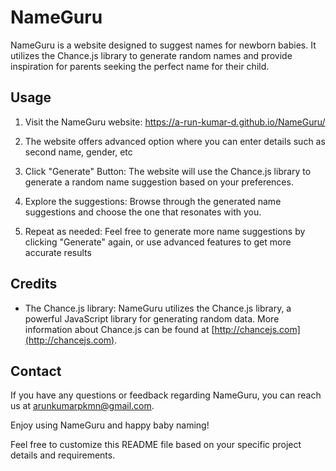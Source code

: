 # NameGuru

NameGuru is a website designed to suggest names for newborn babies. It utilizes the Chance.js library to generate random names and provide inspiration for parents seeking the perfect name for their child.

## Usage

1. Visit the NameGuru website: https://a-run-kumar-d.github.io/NameGuru/

2. The website offers advanced option where you can enter details such as second name, gender, etc 

3. Click "Generate" Button: The website will use the Chance.js library to generate a random name suggestion based on your preferences.

4. Explore the suggestions: Browse through the generated name suggestions and choose the one that resonates with you.

5. Repeat as needed: Feel free to generate more name suggestions by clicking "Generate" again, or use advanced features to get more accurate results

## Credits

- The Chance.js library: NameGuru utilizes the Chance.js library, a powerful JavaScript library for generating random data. More information about Chance.js can be found at [http://chancejs.com](http://chancejs.com).

## Contact

If you have any questions or feedback regarding NameGuru, you can reach us at arunkumarpkmn@gmail.com.

Enjoy using NameGuru and happy baby naming!

Feel free to customize this README file based on your specific project details and requirements.
